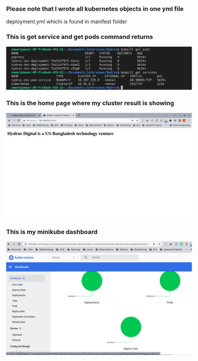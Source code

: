 ### Please note that I wrote all kubernetes objects in one yml file
deployment.yml whichi is found in manifest folder

### This is get service and get pods command returns
![getpods_getservices](getpods_getservices.png)

### This is the home page where my cluster result is showing
![homepagehydrus](homePagehydrus.png)

### This is my minikube dashboard
![minikubedashboard](minikubeDashboard.png)